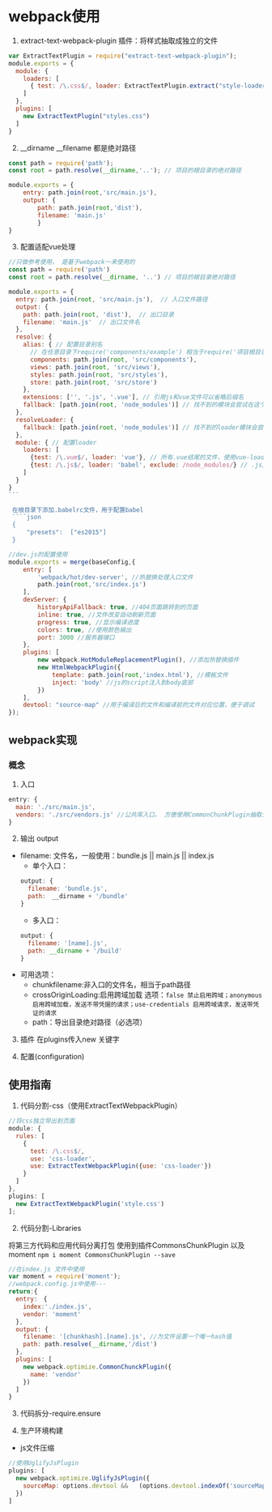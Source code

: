 # webpack使用

1. extract-text-webpack-plugin 插件：将样式抽取成独立的文件
````javascript
var ExtractTextPlugin = require("extract-text-webpack-plugin");
module.exports = {
  module: {
    loaders: [
      { test: /\.css$/, loader: ExtractTextPlugin.extract("style-loader", "css-loader") }
    ]
  },
  plugins: [
    new ExtractTextPlugin("styles.css")
  ]
}
````

2. __dirname __filename 都是绝对路径  
````javascript
const path = require('path');
const root = path.resolve(__dirname,'..'); // 项目的根目录的绝对路径

module.exports = {
    entry: path.join(root,'src/main.js'),
    output: {
        path: path.join(root,'dist'),
        filename: 'main.js'
        }
}
````

3. 配置适配vue处理

````javascript
//只做参考使用， 是基于webpack一来使用的
const path = require('path')
const root = path.resolve(__dirname, '..') // 项目的根目录绝对路径

module.exports = {
  entry: path.join(root, 'src/main.js'),  // 入口文件路径
  output: {
    path: path.join(root, 'dist'),  // 出口目录
    filename: 'main.js'  // 出口文件名
  },
  resolve: {
    alias: { // 配置目录别名
      // 在任意目录下require('components/example') 相当于require('项目根目录/src/components/example')
      components: path.join(root, 'src/components'),
      views: path.join(root, 'src/views'),
      styles: path.join(root, 'src/styles'),
      store: path.join(root, 'src/store')
    },
    extensions: ['', '.js', '.vue'], // 引用js和vue文件可以省略后缀名
    fallback: [path.join(root, 'node_modules')] // 找不到的模块会尝试在这个数组的目录里面再寻找
  },
  resolveLoader: {
    fallback: [path.join(root, 'node_modules')] // 找不到的loader模块会尝试在这个数组的目录里面再寻找
  },
  module: { // 配置loader
    loaders: [
      {test: /\.vue$/, loader: 'vue'}, // 所有.vue结尾的文件，使用vue-loader
      {test: /\.js$/, loader: 'babel', exclude: /node_modules/} // .js文件使用babel-loader，切记排除node_modules目录
    ]
  }
}
```

 在根目录下添加.babelrc文件，用于配置babel
 ````json
 {
     "presets":  ["es2015"]
 }
 ````

````javascript
//dev.js的配置使用
module.exports = merge(baseConfig,{
    entry: [
        'webpack/hot/dev-server', //热替换处理入口文件
        path.join(root,'src/index.js')
    ],
    devServer: {
        historyApiFallback: true, //404页面跳转到的页面
        inline: true, //文件改变自动刷新页面
        progress: true, //显示编译进度
        colors: true, //使用颜色输出
        port: 3000 //服务器端口
    },
    plugins: [
        new webpack.HotModuleReplacementPlugin(), //添加热替换插件
        new HtmlWebpackPlugin({
            template: path.join(root,'index.html'), //模板文件
            inject: 'body' //js的script注入到body底部
        })
    ],
    devtool: "source-map" //用于编译后的文件和编译前的文件对应位置，便于调试
});
````


## webpack实现

### 概念

1. 入口
````javascript
entry: {
  main: './src/main.js',
  vendors: './src/vendors.js' //公共库入口， 方便使用CommonChunkPlugin抽取公共模块
}
````

2. 输出 output

* filename: 文件名，一般使用：bundle.js || main.js || index.js
  * 单个入口：
  ````javascript
  output: {
    filename: 'bundle.js',
    path:　__dirname + '/bundle'
  }
  ````
  * 多入口：
  ````javascript
  output: {
    filename: '[name].js',
    path: __dirname + '/build'
  }
  ````
* 可用选项：
  * chunkfilename:非入口的文件名，相当于path路径
  * crossOriginLoading:启用跨域加载  选项：`false 禁止启用跨域；anonymous 启用跨域加载，发送不带凭据的请求；use-credentials 启用跨域请求，发送带凭证的请求`
  * path：导出目录绝对路径（必选项）

3. 插件 在plugins传入new 关键字

4. 配置(configuration)


## 使用指南

1. 代码分割-css（使用ExtractTextWebpackPlugin）

````javascript
//将css独立导出到页面
module: {
  rules: [
    {
      test: /\.css$/,
      use: 'css-loader',
      use: ExtractTextWebpackPlugin({use: 'css-loader'})
    }
  ]
},
plugins: [
  new ExtractTextWebpackPlugin('style.css')
];
````

2. 代码分割-Libraries

将第三方代码和应用代码分离打包  使用到插件CommonsChunkPlugin 以及moment `npm i moment CommonsChunkPlugin --save`
````javascript
//在index.js 文件中使用
var moment = require('moment');
//webpack.config.js中使用---
return:{
  entry:　{
    index:'./index.js',
    vendor: 'moment'
  },
  output: {
    filename: '[chunkhash].[name].js', //为文件设置一个唯一hash值
    path: path.resolve(__dirname,'/dist')
  },
  plugins: [
    new webpack.optimize.CommonChunckPlugin({
      name: 'vendor'
    })
  ]
}

````

3. 代码拆分-require.ensure

4. 生产环境构建

* js文件压缩
````javascript
//使用UglifyJsPlugin
plugins: [
  new webpack.optimize.UglifyJsPlugin({
    sourceMap: options.devtool &&   (options.devtool.indexOf('sourceMap') >= 0 || options.devtool.indexOf('source-map') >= 0)
  })
]
````



